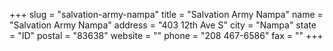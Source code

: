 +++
slug = "salvation-army-nampa"
title = "Salvation Army Nampa"
name = "Salvation Army Nampa"
address = "403 12th Ave S"
city = "Nampa"
state = "ID"
postal = "83638"
website = ""
phone = "208 467-6586"
fax = ""
+++
